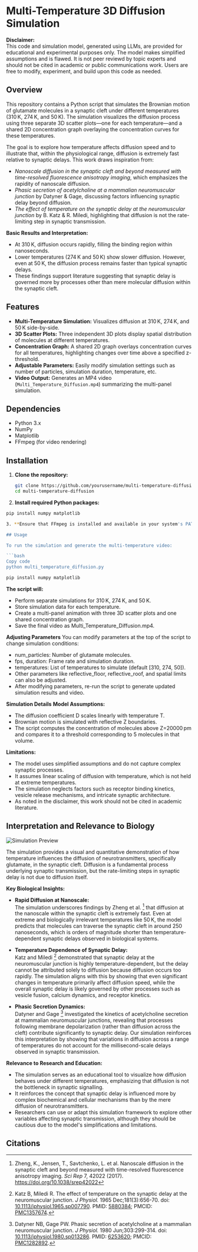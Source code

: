# Multi-Temperature 3D Diffusion Simulation

**Disclaimer:**  
This code and simulation model, generated using LLMs, are provided for educational and experimental purposes only. The model makes simplified assumptions and is flawed. It is not peer reviewd by topic experts and should not be cited in academic or public communications work. Users are free to modify, experiment, and build upon this code as needed.

## Overview

This repository contains a Python script that simulates the Brownian motion of glutamate molecules in a synaptic cleft under different temperatures (310 K, 274 K, and 50 K). The simulation visualizes the diffusion process using three separate 3D scatter plots—one for each temperature—and a shared 2D concentration graph overlaying the concentration curves for these temperatures.

The goal is to explore how temperature affects diffusion speed and to illustrate that, within the physiological range, diffusion is extremely fast relative to synaptic delays. This work draws inspiration from:

- *Nanoscale diffusion in the synaptic cleft and beyond measured with time-resolved fluorescence anisotropy imaging*, which emphasizes the rapidity of nanoscale diffusion.
- *Phasic secretion of acetylcholine at a mammalian neuromuscular junction* by Datyner & Gage, discussing factors influencing synaptic delay beyond diffusion.
- *The effect of temperature on the synaptic delay at the neuromuscular junction* by B. Katz & R. Miledi, highlighting that diffusion is not the rate-limiting step in synaptic transmission.

**Basic Results and Interpretation:**
- At 310 K, diffusion occurs rapidly, filling the binding region within nanoseconds.
- Lower temperatures (274 K and 50 K) show slower diffusion. However, even at 50 K, the diffusion process remains faster than typical synaptic delays.
- These findings support literature suggesting that synaptic delay is governed more by processes other than mere molecular diffusion within the synaptic cleft.

## Features

- **Multi-Temperature Simulation:** Visualizes diffusion at 310 K, 274 K, and 50 K side-by-side.
- **3D Scatter Plots:** Three independent 3D plots display spatial distribution of molecules at different temperatures.
- **Concentration Graph:** A shared 2D graph overlays concentration curves for all temperatures, highlighting changes over time above a specified z-threshold.
- **Adjustable Parameters:** Easily modify simulation settings such as number of particles, simulation duration, temperature, etc.
- **Video Output:** Generates an MP4 video (`Multi_Temperature_Diffusion.mp4`) summarizing the multi-panel simulation.

## Dependencies

- Python 3.x
- NumPy
- Matplotlib
- FFmpeg (for video rendering)

## Installation

1. **Clone the repository:**
   ```bash
   git clone https://github.com/yourusername/multi-temperature-diffusion.git
   cd multi-temperature-diffusion

   
2. **Install required Python packages:**
```bash
pip install numpy matplotlib

3. **Ensure that FFmpeg is installed and available in your system's PATH.:**

## Usage

To run the simulation and generate the multi-temperature video:

```bash
Copy code
python multi_temperature_diffusion.py
```

```bash
pip install numpy matplotlib
```

**The script will:**

 - Perform separate simulations for 310 K, 274 K, and 50 K.
 - Store simulation data for each temperature.
 - Create a multi-panel animation with three 3D scatter plots and one shared concentration graph.
 - Save the final video as Multi_Temperature_Diffusion.mp4.

**Adjusting Parameters**
You can modify parameters at the top of the script to change simulation conditions:

 - num_particles: Number of glutamate molecules.
 - fps, duration: Frame rate and simulation duration.
 - temperatures: List of temperatures to simulate (default [310, 274, 50]).
 - Other parameters like reflective_floor, reflective_roof, and spatial limits can also be adjusted.
 - After modifying parameters, re-run the script to generate updated simulation results and video.

**Simulation Details**
**Model Assumptions:**

 - The diffusion coefficient D scales linearly with temperature T.
 - Brownian motion is simulated with reflective Z boundaries.
 - The script computes the concentration of molecules above Z=20000 pm and compares it to a threshold corresponding to 5 molecules in that volume.

**Limitations:**
 - The model uses simplified assumptions and do not capture complex synaptic processes.
 - It assumes linear scaling of diffusion with temperature, which is not held at extreme temperatures.
 - The simulation neglects factors such as receptor binding kinetics, vesicle release mechanisms, and intricate synaptic architecture.
 - As noted in the disclaimer, this work should not be cited in academic literature.

## Interpretation and Relevance to Biology

![Simulation Preview](Multi_Temperature_Diffusion.gif)

The simulation provides a visual and quantitative demonstration of how temperature influences the diffusion of neurotransmitters, specifically glutamate, in the synaptic cleft. Diffusion is a fundamental process underlying synaptic transmission, but the rate-limiting steps in synaptic delay is not due to diffusion itself.

**Key Biological Insights:**

- **Rapid Diffusion at Nanoscale:**  
  The simulation underscores findings by Zheng et al. [^3] that diffusion at the nanoscale within the synaptic cleft is extremely fast. Even at extreme and biologically irrelevant temperatures like 50 K, the model predicts that molecules can traverse the synaptic cleft in around 250 nanoseconds, which is orders of magnitude shorter than temperature-dependent synaptic delays observed in biological systems.

- **Temperature Dependence of Synaptic Delay:**  
  Katz and Miledi [^1] demonstrated that synaptic delay at the neuromuscular junction is highly temperature-dependent, but the delay cannot be attributed solely to diffusion because diffusion occurs too rapidly. The simulation aligns with this by showing that even significant changes in temperature primarily affect diffusion speed, while the overall synaptic delay is likely governed by other processes such as vesicle fusion, calcium dynamics, and receptor kinetics.

- **Phasic Secretion Dynamics:**  
  Datyner and Gage [^2] investigated the kinetics of acetylcholine secretion at mammalian neuromuscular junctions, revealing that processes following membrane depolarization (rather than diffusion across the cleft) contribute significantly to synaptic delay. Our simulation reinforces this interpretation by showing that variations in diffusion across a range of temperatures do not account for the millisecond-scale delays observed in synaptic transmission.

**Relevance to Research and Education:**

- The simulation serves as an educational tool to visualize how diffusion behaves under different temperatures, emphasizing that diffusion is not the bottleneck in synaptic signalling.
- It reinforces the concept that synaptic delay is influenced more by complex biochemical and cellular mechanisms than by the mere diffusion of neurotransmitters.
- Researchers can use or adapt this simulation framework to explore other variables affecting synaptic transmission, although they should be cautious due to the model's simplifications and limitations.

## Citations

[^1]: Katz B, Miledi R. The effect of temperature on the synaptic delay at the neuromuscular junction. *J Physiol.* 1965 Dec;181(3):656-70. doi: [10.1113/jphysiol.1965.sp007790](https://doi.org/10.1113/jphysiol.1965.sp007790). PMID: [5880384](https://pubmed.ncbi.nlm.nih.gov/5880384/); PMCID: [PMC1357674](https://www.ncbi.nlm.nih.gov/pmc/articles/PMC1357674/).

[^2]: Datyner NB, Gage PW. Phasic secretion of acetylcholine at a mammalian neuromuscular junction. *J Physiol.* 1980 Jun;303:299-314. doi: [10.1113/jphysiol.1980.sp013286](https://doi.org/10.1113/jphysiol.1980.sp013286). PMID: [6253620](https://pubmed.ncbi.nlm.nih.gov/6253620/); PMCID: [PMC1282892](https://www.ncbi.nlm.nih.gov/pmc/articles/PMC1282892/).

[^3]: Zheng, K., Jensen, T., Savtchenko, L. et al. Nanoscale diffusion in the synaptic cleft and beyond measured with time-resolved fluorescence anisotropy imaging. *Sci Rep* 7, 42022 (2017). https://doi.org/10.1038/srep42022
